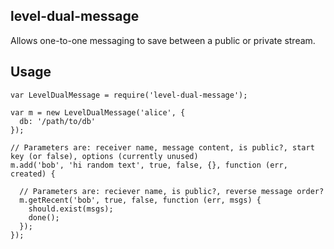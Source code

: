 ## level-dual-message

Allows one-to-one messaging to save between a public or private stream.

## Usage

    var LevelDualMessage = require('level-dual-message');

    var m = new LevelDualMessage('alice', {
      db: '/path/to/db'
    });

    // Parameters are: receiver name, message content, is public?, start key (or false), options (currently unused)
    m.add('bob', 'hi random text', true, false, {}, function (err, created) {

      // Parameters are: reciever name, is public?, reverse message order?
      m.getRecent('bob', true, false, function (err, msgs) {
        should.exist(msgs);
        done();
      });
    });
